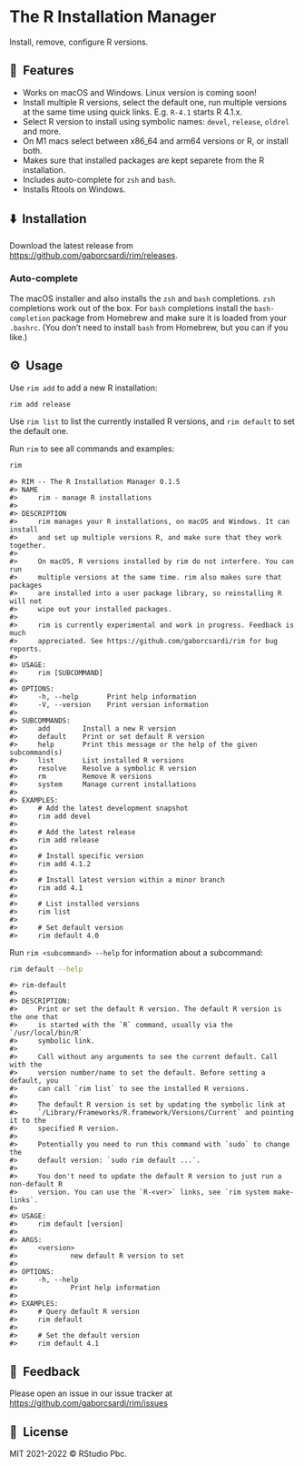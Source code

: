 
# The R Installation Manager

Install, remove, configure R versions.

## 🚀  Features

-   Works on macOS and Windows. Linux version is coming soon!
-   Install multiple R versions, select the default one, run multiple
    versions at the same time using quick links. E.g. `R-4.1` starts R
    4.1.x.
-   Select R version to install using symbolic names: `devel`,
    `release`, `oldrel` and more.
-   On M1 macs select between x86_64 and arm64 versions or R, or install
    both.
-   Makes sure that installed packages are kept separete from the R
    installation.
-   Includes auto-complete for `zsh` and `bash`.
-   Installs Rtools on Windows.

## ⬇️  Installation

Download the latest release from
<https://github.com/gaborcsardi/rim/releases>.

### Auto-complete

The macOS installer and also installs the `zsh` and `bash` completions.
`zsh` completions work out of the box. For `bash` completions install
the `bash-completion` package from Homebrew and make sure it is loaded
from your `.bashrc`. (You don’t need to install `bash` from Homebrew,
but you can if you like.)

## ⚙️  Usage

Use `rim add` to add a new R installation:

    rim add release

Use `rim list` to list the currently installed R versions, and
`rim default` to set the default one.

Run `rim` to see all commands and examples:

``` bash
rim
```

    #> RIM -- The R Installation Manager 0.1.5
    #> NAME
    #>     rim - manage R installations
    #> 
    #> DESCRIPTION
    #>     rim manages your R installations, on macOS and Windows. It can install
    #>     and set up multiple versions R, and make sure that they work together.
    #> 
    #>     On macOS, R versions installed by rim do not interfere. You can run
    #>     multiple versions at the same time. rim also makes sure that packages
    #>     are installed into a user package library, so reinstalling R will not
    #>     wipe out your installed packages.
    #> 
    #>     rim is currently experimental and work in progress. Feedback is much
    #>     appreciated. See https://github.com/gaborcsardi/rim for bug reports.
    #> 
    #> USAGE:
    #>     rim [SUBCOMMAND]
    #> 
    #> OPTIONS:
    #>     -h, --help       Print help information
    #>     -V, --version    Print version information
    #> 
    #> SUBCOMMANDS:
    #>     add        Install a new R version
    #>     default    Print or set default R version
    #>     help       Print this message or the help of the given subcommand(s)
    #>     list       List installed R versions
    #>     resolve    Resolve a symbolic R version
    #>     rm         Remove R versions
    #>     system     Manage current installations
    #> 
    #> EXAMPLES:
    #>     # Add the latest development snapshot
    #>     rim add devel
    #> 
    #>     # Add the latest release
    #>     rim add release
    #> 
    #>     # Install specific version
    #>     rim add 4.1.2
    #> 
    #>     # Install latest version within a minor branch
    #>     rim add 4.1
    #> 
    #>     # List installed versions
    #>     rim list
    #> 
    #>     # Set default version
    #>     rim default 4.0

Run `rim <subcommand> --help` for information about a subcommand:

``` bash
rim default --help
```

    #> rim-default 
    #> 
    #> DESCRIPTION:
    #>     Print or set the default R version. The default R version is the one that
    #>     is started with the `R` command, usually via the `/usr/local/bin/R`
    #>     symbolic link.
    #> 
    #>     Call without any arguments to see the current default. Call with the
    #>     version number/name to set the default. Before setting a default, you
    #>     can call `rim list` to see the installed R versions.
    #> 
    #>     The default R version is set by updating the symbolic link at
    #>     `/Library/Frameworks/R.framework/Versions/Current` and pointing it to the
    #>     specified R version.
    #> 
    #>     Potentially you need to run this command with `sudo` to change the
    #>     default version: `sudo rim default ...`.
    #> 
    #>     You don't need to update the default R version to just run a non-default R
    #>     version. You can use the `R-<ver>` links, see `rim system make-links`.
    #> 
    #> USAGE:
    #>     rim default [version]
    #> 
    #> ARGS:
    #>     <version>
    #>             new default R version to set
    #> 
    #> OPTIONS:
    #>     -h, --help
    #>             Print help information
    #> 
    #> EXAMPLES:
    #>     # Query default R version
    #>     rim default
    #> 
    #>     # Set the default version
    #>     rim default 4.1

## 🤝  Feedback

Please open an issue in our issue tracker at
<https://github.com/gaborcsardi/rim/issues>

## 📘  License

MIT 2021-2022 © RStudio Pbc.
